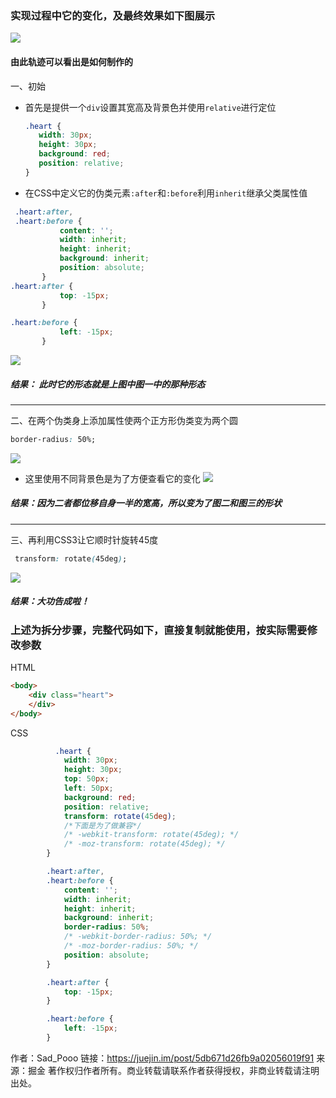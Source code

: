 ### 实现过程中它的变化，及最终效果如下图展示

![](https://user-gold-cdn.xitu.io/2019/10/28/16e10b1db8a74889?w=816&h=263&f=png&s=6481)
#### 由此轨迹可以看出是如何制作的
一、初始
* 首先是提供一个```div```设置其宽高及背景色并使用```relative```进行定位
     ```css
    .heart {
        width: 30px;
        height: 30px;
        background: red;
        position: relative;
    }
    ```
* 在CSS中定义它的伪类元素```:after```和```:before```利用```inherit```继承父类属性值
 ```css
  .heart:after,
  .heart:before {
            content: '';
            width: inherit;
            height: inherit;
            background: inherit;
            position: absolute;
        }
 .heart:after {
            top: -15px;
        }

.heart:before {
            left: -15px;
        }
 ```
  ![](https://user-gold-cdn.xitu.io/2019/10/28/16e10c83d32e983e?w=701&h=102&f=png&s=1439)
##### 结果： 此时它的形态就是上图中图一中的那种形态
***
二、在两个伪类身上添加属性使两个正方形伪类变为两个圆
 ```css
 border-radius: 50%;
 ```
![](https://user-gold-cdn.xitu.io/2019/10/28/16e10ca1357d658d?w=703&h=102&f=png&s=2438)
* 这里使用不同背景色是为了方便查看它的变化
![](https://user-gold-cdn.xitu.io/2019/10/28/16e10cbb305eba3d?w=697&h=106&f=png&s=1984)
 ##### 结果：因为二者都位移自身一半的宽高，所以变为了图二和图三的形状
 ***
 三、再利用CSS3让它顺时针旋转45度
```css
 transform: rotate(45deg);
```

![](https://user-gold-cdn.xitu.io/2019/10/28/16e10d3bc36b557e?w=698&h=100&f=png&s=2075)
##### 结果：大功告成啦！
### 上述为拆分步骤，完整代码如下，直接复制就能使用，按实际需要修改参数
HTML
```html
<body>
    <div class="heart">
    </div>
</body>
```
CSS
```css
          .heart {
            width: 30px;
            height: 30px;
            top: 50px;
            left: 50px;
            background: red;
            position: relative;
            transform: rotate(45deg);
            /*下面是为了做兼容*/
            /* -webkit-transform: rotate(45deg); */
            /* -moz-transform: rotate(45deg); */
        }

        .heart:after,
        .heart:before {
            content: '';
            width: inherit;
            height: inherit;
            background: inherit;
            border-radius: 50%;
            /* -webkit-border-radius: 50%; */
            /* -moz-border-radius: 50%; */
            position: absolute;
        }

        .heart:after {
            top: -15px;
        }

        .heart:before {
            left: -15px;
        }
```
作者：Sad_Pooo
链接：https://juejin.im/post/5db671d26fb9a02056019f91
来源：掘金
著作权归作者所有。商业转载请联系作者获得授权，非商业转载请注明出处。
